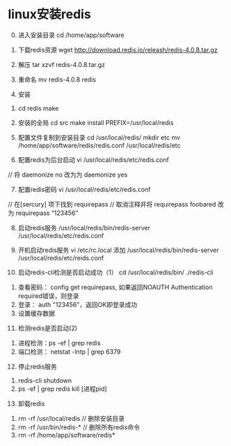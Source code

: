 # linux安装redis

0. 进入安装目录
cd /home/app/software

1. 下载redis资源
wget http://download.redis.io/releash/redis-4.0.8.tar.gz

2. 解压
tar xzvf redis-4.0.8.tar.gz

3. 重命名
mv redis-4.0.8 redis

4. 安装
1) cd redis
make

2) 安装的全局
cd src
make install PREFIX=/usr/local/redis

5. 配置文件复制到安装目录
cd /usr/local/redis/
mkdir etc
mv /home/app/software/redis/redis.conf /usr/local/redis/etc

6. 配置redis为后台启动
vi /usr/local/redis/etc/redis.conf

// 将 daemonize no 改为为 daemonize yes

7. 配置redis密码
vi /usr/local/redis/etc/redis.conf

// 在[sercury] 项下找到 requirepass
// 取消注释并将 requirepass foobared 改为 requirepass “123456”

8. 启动redis服务
/usr/local/redis/bin/redis-server /usr/local/redis/etc/redis.conf

9. 开机启动redis服务
vi /etc/rc.local
添加 /usr/local/redis/bin/redis-server /usr/local/redis/etc/reids.conf

10. 启动redis-cli检测是否启动成功（1）
cd /usr/local/redis/bin/
./redis-cli

1) 查看密码： config get requirepass, 如果返回NOAUTH Authentication required错误，则登录
2) 登录： auth "123456"，返回OK即登录成功
3) 设置缓存数据

11. 检测redis是否启动(2)
1) 进程检测：ps -ef | grep redis
2) 端口检测： netstat -lntp | grep 6379

12. 停止redis服务
1) redis-cli shutdown
2) ps -ef | grep redis
   kill [进程pid]

13. 卸载redis
1) rm -rf /usr/local/redis  // 删除安装目录
2) rm -rf /usr/bin/redis-*  // 删除所有redis命令
3) rm -rf /home/app/software/redis*
